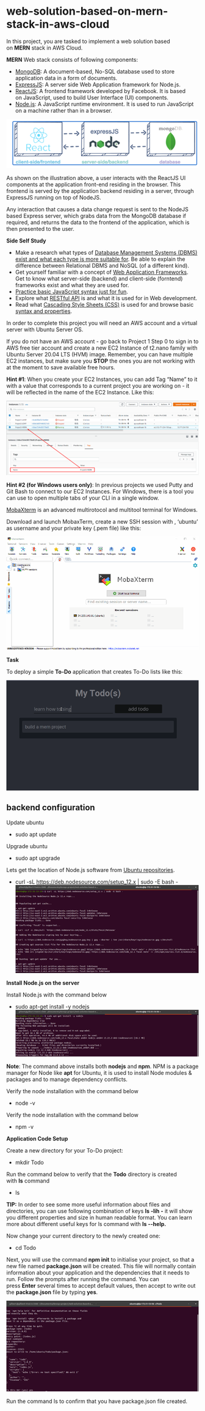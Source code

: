 # web-solution-based-on-mern-stack-in-aws-cloud
In this project, you are tasked to implement a web solution based on **MERN** stack in AWS Cloud.

**MERN** Web stack consists of following components:

- [MongoDB](https://www.mongodb.com/): A document-based, No-SQL database used to store application data in a form of documents.
- [ExpressJS](https://expressjs.com/): A server side Web Application framework for Node.js.
- [ReactJS](https://reactjs.org/): A frontend framework developed by Facebook. It is based on JavaScript, used to build User Interface (UI) components.
- [Node.js](https://nodejs.org/en/): A JavaScript runtime environment. It is used to run JavaScript on a machine rather than in a browser.

![](./images/pic1.png)

As shown on the illustration above, a user interacts with the ReactJS UI components at the application front-end residing in the browser. This frontend is served by the application backend residing in a server, through ExpressJS running on top of NodeJS.

Any interaction that causes a data change request is sent to the NodeJS based Express server, which grabs data from the MongoDB database if required, and returns the data to the frontend of the application, which is then presented to the user.

**Side Self Study**
- Make a research what types of [Database Management Systems (DBMS) exist and what each type is more suitable for](https://www.alooma.com/blog/types-of-modern-databases). Be able to explain the difference between Relational DBMS and NoSQL (of a different kind).
- Get yourself familiar with a concept of [Web Application Frameworks](https://en.wikipedia.org/wiki/Web_framework). Get to know what server-side (backend) and client-side (forntend) frameworks exist and what they are used for.
- [Practice basic JavaScript syntax just for fun](https://www.w3schools.com/js/js_intro.asp).
- Explore what [RESTful API](https://restfulapi.net/) is and what it is used for in Web development.
- Read what [Cascading Style Sheets (CSS)](https://en.wikipedia.org/wiki/CSS) is used for and browse basic [syntax and properties](https://www.w3schools.com/css/css_intro.asp).


In order to complete this project you will need an AWS account and a virtual server with Ubuntu Server OS.

If you do not have an AWS account - go back to Project 1 Step 0 to sign in to AWS free tier account and create a new EC2 Instance of t2.nano family with Ubuntu Server 20.04 LTS (HVM) image. Remember, you can have multiple EC2 instances, but make sure you **STOP** the ones you are not working with at the moment to save available free hours.

**Hint #1**: When you create your EC2 Instances, you can add Tag “Name” to it with a value that corresponds to a current project you are working on - it will be reflected in the name of the EC2 Instance. Like this:

![](./images/pic2.png)

**Hint #2 (for Windows users only)**: In previous projects we used Putty and Git Bash to connect to our EC2 Instances. For Windows, there is a tool you can use to open multiple tabs of your CLI in a single window.

[MobaXterm](https://mobaxterm.mobatek.net/download.html) is an advanced multirotocol and multitool terminal for Windows.

Download and launch MobaxTerm, create a new SSH session with , ‘ubuntu’ as username and your private key (.pem file) like this:

![](./images/GIF1.gif)

**Task**

To deploy a simple **To-Do** application that creates To-Do lists like this:

![](./images/GIF2.gif)

## backend configuration
Update ubuntu
- sudo apt update

Upgrade ubuntu
- sudo apt upgrade

Lets get the location of Node.js software from [Ubuntu repositories](https://github.com/nodesource/distributions#deb).
- curl -sL https://deb.nodesource.com/setup_12.x | sudo -E bash -
![](./images/pic3.png)

**Install Node.js on the server**

Install Node.js with the command below
- sudo apt-get install -y nodejs
![](./images/pic4.png)

**Note**: The command above installs both **nodejs** and **npm**. NPM is a package manager for Node like **apt** for Ubuntu, it is used to install Node modules & packages and to manage dependency conflicts.

Verify the node installation with the command below
- node -v

Verify the node installation with the command below
- npm -v

**Application Code Setup**

Create a new directory for your To-Do project:
-  mkdir Todo

Run the command below to verify that the **Todo** directory is created with **ls** command
- ls

**TIP:** In order to see some more useful information about files and directories, you can use following combination of keys **ls -lih -** it will show you different properties and size in human readable format. You can learn more about different useful keys for ls command with **ls --help.**

Now change your current directory to the newly created one:
- cd Todo

Next, you will use the command **npm init** to initialise your project, so that a new file named **package.json** will be created. This file will normally contain information about your application and the dependencies that it needs to run. Follow the prompts after running the command. You can press **Enter** several times to accept default values, then accept to write out the **package.json** file by typing **yes**.

![](./images/pic5.png)

Run the command ls to confirm that you have package.json file created.